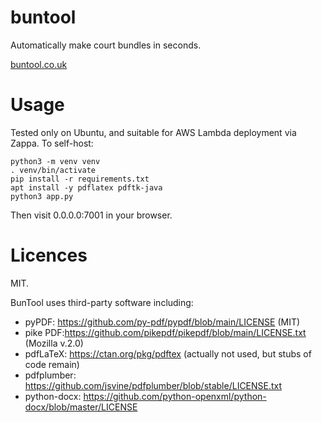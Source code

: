 # buntool

Automatically make court bundles in seconds.

[buntool.co.uk](https://buntool.co.uk)

# Usage

Tested only on Ubuntu, and suitable for AWS Lambda deployment via Zappa. To self-host:

```
python3 -m venv venv
. venv/bin/activate
pip install -r requirements.txt
apt install -y pdflatex pdftk-java
python3 app.py
```

Then visit 0.0.0.0:7001 in your browser.

# Licences

MIT.

BunTool uses third-party software including: 
- pyPDF: https://github.com/py-pdf/pypdf/blob/main/LICENSE (MIT)
- pike PDF:https://github.com/pikepdf/pikepdf/blob/main/LICENSE.txt (Mozilla v.2.0)
- pdfLaTeX: https://ctan.org/pkg/pdftex (actually not used, but stubs of code remain)
- pdfplumber: https://github.com/jsvine/pdfplumber/blob/stable/LICENSE.txt
- python-docx: https://github.com/python-openxml/python-docx/blob/master/LICENSE
